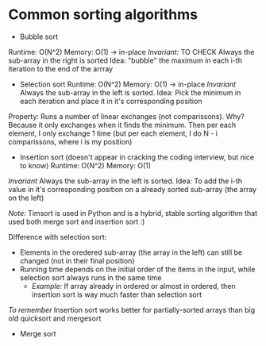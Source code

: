 # Common sorting algorithms

- Bubble sort

Runtime: O(N^2)
Memory: O(1)  -> in-place
*Invariant:* TO CHECK Always the sub-array in the right is sorted
Idea: "bubble" the maximum in each i-th iteration to the end of the arrray


- Selection sort
Runtime: O(N^2)
Memory: O(1) -> in-place
*Invariant* Always the sub-array in the left is sorted. 
Idea: Pick the minimum in each iteration and place it in it's corresponding position

Property: Runs a number of linear exchanges (not comparissons). Why? Because
it only exchanges when it finds the minimum. Then per each element, I only exchange 1 time (but per each element, I do N - i comparissons, where i is my position)


- Insertion sort (doesn't appear in cracking the coding interview, but nice to know)
Runtime: O(N^2)
Memory: O(1)


*Invariant* Always the sub-array in the left is sorted. 
Idea: To add the i-th value in it's corresponding position on a already sorted sub-array (the array on the left)


*Note:* Timsort is used in Python and is a hybrid, stable sorting algorithm that used both
merge sort and insertion sort :)

Difference with selection sort:
- Elements in the oredered sub-array (the array in the left) can still be changed (not in their final position)
- Running time depends on the initial order of the items in the input, while selection sort always runs in the same time
	- *Example:* If array already in ordered or almost in ordered, then insertion sort is way much faster than selection sort 
	
*To remember* Insertion sort works better for partially-sorted arrays than big old quicksort and mergesort


- Merge sort
